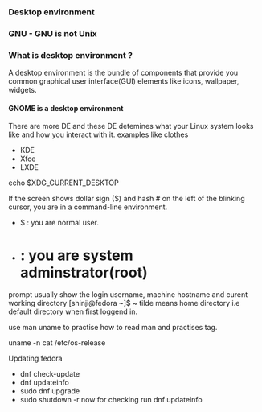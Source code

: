 ### Desktop environment

### GNU - GNU is not Unix

### What is desktop environment ?
A desktop environment is the bundle of components that provide you common graphical user interface(GUI) elements like icons, wallpaper, widgets.
#### GNOME is a desktop environment
There are more DE and these DE detemines what your Linux system looks like and how you interact with it.
examples like clothes
- KDE
- Xfce
- LXDE

echo $XDG_CURRENT_DESKTOP

If the screen shows dollar sign ($) and hash # on the left of the blinking cursor, you are in a command-line environment.
- $ : you are normal user.
- # : you are system adminstrator(root)

prompt usually show the login username, machine hostname and curent working directory
[shinji@fedora ~]$
~ tilde means home directory i.e default directory when first loggend in.

use man uname to practise how to read man and practises tag.

uname -n
cat /etc/os-release

Updating fedora
- dnf check-update
- dnf updateinfo
- sudo dnf upgrade
- sudo shutdown -r now
for checking run dnf updateinfo

